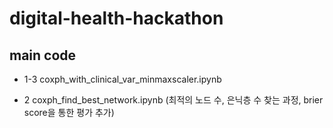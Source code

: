 # digital-health-hackathon

## main code

- 1-3 coxph_with_clinical_var_minmaxscaler.ipynb

- 2 coxph_find_best_network.ipynb (최적의 노드 수, 은닉층 수 찾는 과정, brier score을 통한 평가 추가)
